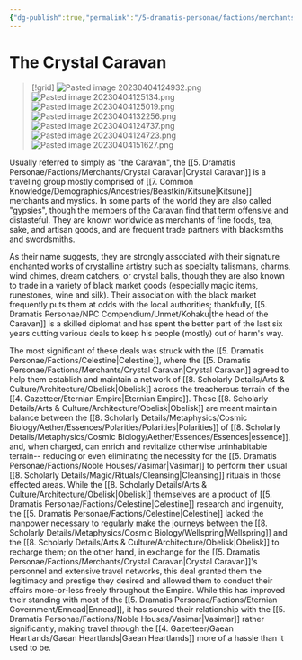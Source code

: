 ```yaml
---
{"dg-publish":true,"permalink":"/5-dramatis-personae/factions/merchants/crystal-caravan/","noteIcon":""}
---
```


# The Crystal Caravan

>[!grid]
>![Pasted image 20230404124932.png](/img/user/x.%20Assets/Attachments/Pasted%20image%2020230404124932.png)
>![Pasted image 20230404125134.png](/img/user/x.%20Assets/Attachments/Pasted%20image%2020230404125134.png)
>![Pasted image 20230404125019.png](/img/user/x.%20Assets/Attachments/Pasted%20image%2020230404125019.png)
>![Pasted image 20230404132256.png](/img/user/x.%20Assets/Attachments/Pasted%20image%2020230404132256.png)
>![Pasted image 20230404124737.png](/img/user/x.%20Assets/Attachments/Pasted%20image%2020230404124737.png)
>![Pasted image 20230404124723.png](/img/user/x.%20Assets/Attachments/Pasted%20image%2020230404124723.png)
>![Pasted image 20230404151627.png](/img/user/x.%20Assets/Attachments/Pasted%20image%2020230404151627.png)

Usually referred to simply as "the Caravan", the [[5. Dramatis Personae/Factions/Merchants/Crystal Caravan\|Crystal Caravan]] is a traveling group mostly comprised of [[7. Common Knowledge/Demographics/Ancestries/Beastkin/Kitsune\|Kitsune]] merchants and mystics. In some parts of the world they are also called "gypsies", though the members of the Caravan find that term offensive and distasteful. They are known worldwide as merchants of fine foods, tea, sake, and artisan goods, and are frequent trade partners with blacksmiths and swordsmiths. 

As their name suggests, they are strongly associated with their signature enchanted works of crystalline artistry such as specialty talismans, charms, wind chimes, dream catchers, or crystal balls, though they are also known to trade in a variety of black market goods (especially magic items, runestones, wine and silk). Their association with the black market frequently puts them at odds with the local authorities; thankfully, [[5. Dramatis Personae/NPC Compendium/Unmet/Kohaku\|the head of the Caravan]] is a skilled diplomat and has spent the better part of the last six years cutting various deals to keep his people (mostly) out of harm's way. 

The most significant of these deals was struck with the [[5. Dramatis Personae/Factions/Celestine\|Celestine]], where the [[5. Dramatis Personae/Factions/Merchants/Crystal Caravan\|Crystal Caravan]] agreed to help them establish and maintain a network of [[8. Scholarly Details/Arts & Culture/Architecture/Obelisk\|Obelisk]] across the treacherous terrain of the [[4. Gazetteer/Eternian Empire\|Eternian Empire]]. These [[8. Scholarly Details/Arts & Culture/Architecture/Obelisk\|Obelisk]] are meant maintain balance between the [[8. Scholarly Details/Metaphysics/Cosmic Biology/Aether/Essences/Polarities/Polarities\|Polarities]] of [[8. Scholarly Details/Metaphysics/Cosmic Biology/Aether/Essences/Essences\|essence]], and, when charged, can enrich and revitalize otherwise uninhabitable terrain-- reducing or even eliminating the necessity for the [[5. Dramatis Personae/Factions/Noble Houses/Vasimar\|Vasimar]] to perform their usual [[8. Scholarly Details/Magic/Rituals/Cleansing\|Cleansing]] rituals in those effected areas. While the [[8. Scholarly Details/Arts & Culture/Architecture/Obelisk\|Obelisk]] themselves are a product of [[5. Dramatis Personae/Factions/Celestine\|Celestine]] research and ingenuity, the [[5. Dramatis Personae/Factions/Celestine\|Celestine]] lacked the manpower necessary to regularly make the journeys between the [[8. Scholarly Details/Metaphysics/Cosmic Biology/Wellspring\|Wellspring]] and the [[8. Scholarly Details/Arts & Culture/Architecture/Obelisk\|Obelisk]] to recharge them; on the other hand, in exchange for the [[5. Dramatis Personae/Factions/Merchants/Crystal Caravan\|Crystal Caravan]]'s personnel and extensive travel networks, this deal granted them the legitimacy and prestige they desired and allowed them to conduct their affairs more-or-less freely throughout the Empire. While this has improved their standing with most of the [[5. Dramatis Personae/Factions/Eternian Government/Ennead\|Ennead]], it has soured their relationship with the [[5. Dramatis Personae/Factions/Noble Houses/Vasimar\|Vasimar]] rather significantly, making travel through the [[4. Gazetteer/Gaean Heartlands/Gaean Heartlands\|Gaean Heartlands]] more of a hassle than it used to be. 